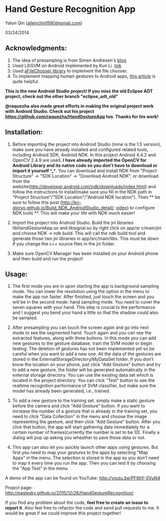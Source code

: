 # Hand Gesture Recognition App

Yalun Qin (allenchin1990@gmail.com)

03/24/2014

## Acknowledgments:

1. The idea of presampling is from Simen Andresen's [blog](http://simena86.github.io/blog/2013/08/12/hand-tracking-and-recognition-with-opencv/) 
2. Used LibSVM on Android implemented by Kun Li. [link](https://github.com/cnbuff410/Libsvm-androidjni)
3. Used [aFileChooser library](https://github.com/iPaulPro/aFileChooser) to implement the file chooser.
4. To implement mapping human gestures to Android apps, [this article](http://blog.csdn.net/qinjuning/article/details/6867806) is quite helpful.

**This is the new Android Studio project! If you miss the old Eclipse ADT project, check out the other branch "eclipse_adt_old"**

**@raquezha also made great efforts in making the original project work with Android Studio. Check out his project https://github.com/raquezha/HandGestureApp too. Thanks for his work!** 

## Installation:

1. Before importing the project into Android Studio (mine is the 1.5 version), make sure you have already installed and configured related tools, including Android SDK, Android NDK. In this project Android 4.4.2 and OpenCV 2.4.9 are used. **I have already imported the OpenCV for Android Library and its native code so you don't have to download or import it yourself ^_^**. 
You can download and install NDK from "Project Structure" -> "SDK Location" -> "Download Android NDK", or download from the website(http://developer.android.com/ndk/downloads/index.html) and follow the instructions to install(make sure you fill in the NDK path in "Project Structure"/"SDK Location"/"Android NDK location"). Then ** be sure to follow this post (http://kn-gloryo.github.io/Build_NDK_AndroidStudio_detail/, [video](https://www.youtube.com/watch?v=RmPuwdxR1qs)) to configure NDK tools **. This will make your life with NDK much easier! 

2. Import the project into Android Studio. Build the jni libraries libHandGestureApp.so and libsignal.so by right click on app/sr c/main/jni and choose NDK -> ndk build. This will call the ndk build tool and generate those two jni libraries in app/src/main/libs. This must be down if you change the c++ source files in the jni folder. 

3. Make sure OpenCV Manager has been installed on your Android phone and then build and run the project!

## Usage:

1. The first mode you are in upon starting the app is background sampling mode. You can lower the resolution using the option in the menu to make the app run faster. After finished, just touch the screen and you will be in the second mode: hand sampling mode. You need to cover the seven squares with your hand. This step is crucial to the performance and I suggest you bend your hand a little so that the shadow could also be sampled. 

2. After presampling you can touch the screen again and go into next mode to see the segmented hand. Touch again and you can see the extracted features, along with three buttons. In this mode you can add new gestures to the gesture database, train the SVM model or begin testing. The deletion of gestures has not been implemented yet so be careful when you want to add a new one. All the data of the gestures are stored in the ExternalStorageDirectory/MyDataSet folder. If you don't know the location on your phone, just click "Add Gesture" button and try to add a new gesture, the folder will be generated automatically in the external storage directory. You can use the existing data set which is located in the project directory. You can click "Test" button to see the realtime recognition performance of SVM classifier, but make sure the model has already been generated, i.e., trained. 

3. To add a new gesture to the training set, simply make a static gesture before the camera and click "Add Gesture" button. If you want to increase the number of a gesture that is already in the training set, you need to click "Data Collection" in the menu and choose the image representing the gesture, and then click "Add Gesture" button. After you click that button, the app will start gathering data immediately for a certain number of frames(currently the number is set to be 10). Finally a dialog will pop up asking you wheather to save those data or not.

4. This app can also let you quickly launch other apps using gestures. But first you need to map your gestures to the apps by selecting "Map Apps" in the menu. The selection is stored in the app so you don't need to map it every time you run the app. Then you can test it by choosing the "App Test" in the menu.

A demo of the app can be found on YouTube: http://youtu.be/PF6hY-0VuN4

Project page: http://eaglesky.github.io/2015/12/26/HandGestureRecognition/ 

If you find any problem about the code, **feel free to create an issue to report it**. Also feel free to refactor the code and send pull requests to me. It would be great if we could improve this project together!

